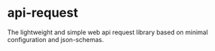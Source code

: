 # api-request
The lightweight and simple web api request library based on minimal configuration and json-schemas.
